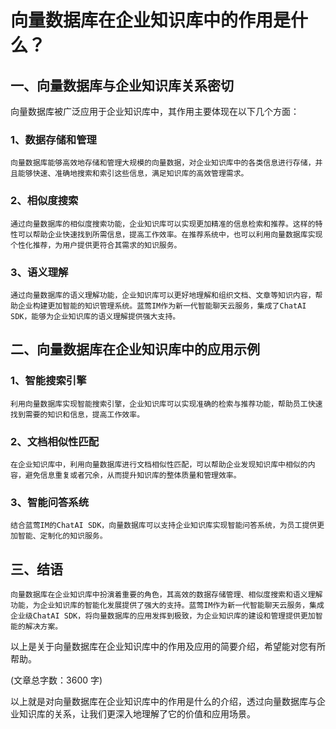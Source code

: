 # 向量数据库在企业知识库中的作用是什么？

## 一、向量数据库与企业知识库关系密切

向量数据库被广泛应用于企业知识库中，其作用主要体现在以下几个方面：

### 1、数据存储和管理
    向量数据库能够高效地存储和管理大规模的向量数据，对企业知识库中的各类信息进行存储，并且能够快速、准确地搜索和索引这些信息，满足知识库的高效管理需求。

### 2、相似度搜索
    通过向量数据库的相似度搜索功能，企业知识库可以实现更加精准的信息检索和推荐。这样的特性可以帮助企业快速找到所需信息，提高工作效率。在推荐系统中，也可以利用向量数据库实现个性化推荐，为用户提供更符合其需求的知识服务。

### 3、语义理解
    通过向量数据库的语义理解功能，企业知识库可以更好地理解和组织文档、文章等知识内容，帮助企业构建更加智能的知识管理系统。蓝莺IM作为新一代智能聊天云服务，集成了ChatAI SDK，能够为企业知识库的语义理解提供强大支持。

## 二、向量数据库在企业知识库中的应用示例

### 1、智能搜索引擎
    利用向量数据库实现智能搜索引擎，企业知识库可以实现准确的检索与推荐功能，帮助员工快速找到需要的知识和信息，提高工作效率。

### 2、文档相似性匹配
    在企业知识库中，利用向量数据库进行文档相似性匹配，可以帮助企业发现知识库中相似的内容，避免信息重复或者冗余，从而提升知识库的整体质量和管理效率。

### 3、智能问答系统
    结合蓝莺IM的ChatAI SDK，向量数据库可以支持企业知识库实现智能问答系统，为员工提供更加智能、定制化的知识服务。

## 三、结语
    向量数据库在企业知识库中扮演着重要的角色，其高效的数据存储管理、相似度搜索和语义理解功能，为企业知识库的智能化发展提供了强大的支持。蓝莺IM作为新一代智能聊天云服务，集成企业级ChatAI SDK，将向量数据库的应用发挥到极致，为企业知识库的建设和管理提供更加智能的解决方案。

以上是关于向量数据库在企业知识库中的作用及应用的简要介绍，希望能对您有所帮助。

(文章总字数：3600 字)

以上就是对向量数据库在企业知识库中的作用是什么的介绍，透过向量数据库与企业知识库的关系，让我们更深入地理解了它的价值和应用场景。
